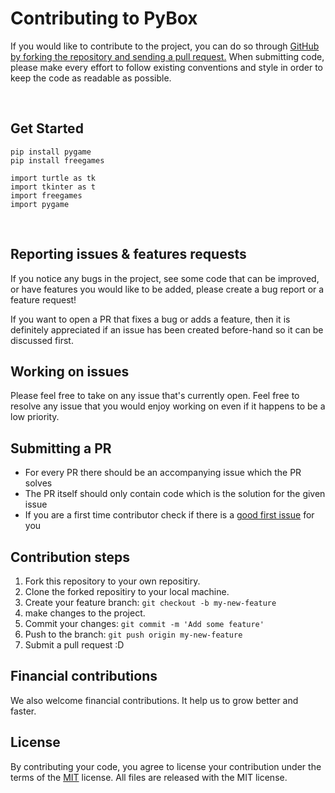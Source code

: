 # Contributing to PyBox

If you would like to contribute to the project, you can do so through [GitHub by forking the repository and sending a pull request.](#contribution-steps)
When submitting code, please make every effort to follow existing conventions and style in order to keep the code as readable as possible. 

<br>

## Get Started
```
pip install pygame
pip install freegames

```
```
import turtle as tk
import tkinter as t
import freegames
import pygame
```

<br>

## Reporting issues & features requests
If you notice any bugs in the project, see some code that can be improved, or have features you would like to be added, please create a bug report or a feature request!

If you want to open a PR that fixes a bug or adds a feature, then it is definitely appreciated if an issue has been created before-hand so it can be discussed first.

## Working on issues

Please feel free to take on any issue that's currently open. Feel free to resolve any issue that you would enjoy working on even if it happens to be a low priority.

## Submitting a PR
- For every PR there should be an accompanying issue which the PR solves
- The PR itself should only contain code which is the solution for the given issue
- If you are a first time contributor check if there is a [good first issue](https://github.com/hhhrrrttt222111/PyBox/labels/good%20first%20issue) for you

## Contribution steps

1. Fork this repository to your own repositiry. 
2. Clone the forked repositiry to your local machine.
3. Create your feature branch: `git checkout -b my-new-feature`
4. make changes to the project.
5. Commit your changes: `git commit -m 'Add some feature'`
6. Push to the branch: `git push origin my-new-feature`
7. Submit a pull request :D


## Financial contributions
We also welcome financial contributions. It help us to grow better and faster.

## License

By contributing your code, you agree to license your contribution under the terms of the [MIT](https://github.com/hhhrrrttt222111/PyBox/blob/master/LICENSE) license.
All files are released with the MIT license.